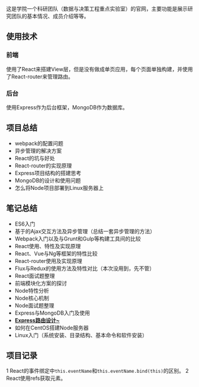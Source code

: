 这是学院一个科研团队（数据与决策工程重点实验室）的官网，主要功能是展示研究团队的基本情况、成员介绍等等。

## 使用技术

### 前端
使用了React来搭建View层，但是没有做成单页应用，每个页面单独构建，并使用了React-router来管理路由。

### 后台
使用Express作为后台框架，MongoDB作为数据库。

## 项目总结
- webpack的配置问题
- 异步管理的解决方案
- React的坑与好处
- React-router的实现原理
- Express项目结构的搭建思考
- MongoDB的设计和使用问题
- 怎么将Node项目部署到Linux服务器上

## 笔记总结

- ES6入门
- 基于的Ajax交互方法及异步管理（总结一套异步管理的方法）
- Webpack入门以及与Grunt和Gulp等构建工具间的比较
- React使用、特性及实现原理
- React、Vue与Ng等框架的特性比较
- React-router使用及实现原理
- Flux与Redux的使用方法及特性对比（本次没用到，先不管）
- React面试题整理
- 前端模块化方案的探讨
- Node特性分析
- Node核心机制
- Node面试题整理
- Express与MongoDB入门及使用
- [**Express路由设计~**](https://github.com/fdzqz/lab/blob/master/book/Express%E8%B7%AF%E7%94%B1%E8%AE%BE%E8%AE%A1.md)
- 如何在CentOS搭建Node服务器
- Linux入门（系统安装、目录结构、基本命令和软件安装）

## 项目记录

1 React的事件绑定中```this.eventName```和```this.eventName.bind(this)```的区别。
2 React使用refs获取元素。
